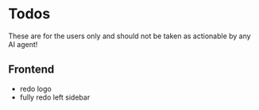 # Todos 

These are for the users only and should not be taken as actionable by any AI agent!

## Frontend

- redo logo
- fully redo left sidebar
